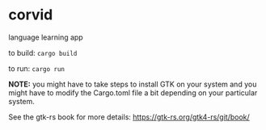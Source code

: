 # corvid
language learning app

to build:
    ````cargo build````

to run:
    ````cargo run````

**NOTE:** you might have to take steps to install GTK on your system and you might have to modify the Cargo.toml file a bit depending on your particular system.

See the gtk-rs book for more details:
  https://gtk-rs.org/gtk4-rs/git/book/
